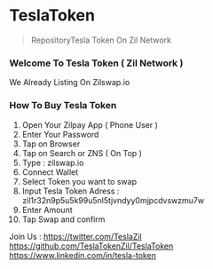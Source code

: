 # TeslaToken

> RepositoryTesla Token On Zil Network

### Welcome To Tesla Token ( Zil Network )

We Already Listing On Zilswap.io

### How To Buy Tesla Token
1. Open Your Zilpay App ( Phone User )
2. Enter Your Password
3. Tap on Browser
4. Tap on Search or ZNS ( On Top )
5. Type : zilswap.io
6. Connect Wallet
7. Select Token you want to swap
8. Input Tesla Token Adress : zil1r32n9p5u5k99u5nl5tjvndyy0mjpcdvswzmu7w
9. Enter Amount
10. Tap Swap and confirm

Join Us :
https://twitter.com/TeslaZil
https://github.com/TeslaTokenZil/TeslaToken
https://www.linkedin.com/in/tesla-token

